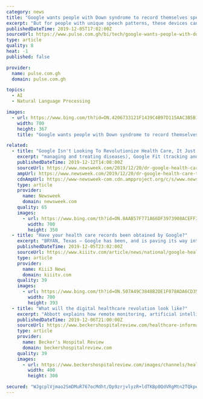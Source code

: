 ```yaml
---
category: news
title: "Google wants people with Down syndrome to record themselves speaking to help train its AI to recognize unique speech patterns (GOOGL)"
excerpt: "But for people with unique speech patterns, these devices can be inaccessible when speech-recognition technology fails to understand what users are saying. Google is aiming to change that with a new initiative dubbed \" Project Understood .\" The company is partnering with the Canadian Down Syndrome Society to solicit hundreds of voice recordings ..."
publishedDateTime: 2019-12-05T17:02:00Z
sourceUrl: https://www.pulse.com.gh/bi/tech/google-wants-people-with-down-syndrome-to-record-themselves-speaking-to-help-train/yk0v4wd
type: article
quality: 8
heat: -1
published: false

provider:
  name: pulse.com.gh
  domain: pulse.com.gh

topics:
  - AI
  - Natural Language Processing

images:
  - url: https://www.bing.com/th?id=ON.4206733121F1439C4B97D115AAC3B5B1
    width: 700
    height: 367
    title: "Google wants people with Down syndrome to record themselves speaking to help train its AI to recognize unique speech patterns (GOOGL)"

related:
  - title: "Google Isn't Looking To Revolutionize Health Care, It Just Wants To Improve On The Status Quo"
    excerpt: "managing and treating diseases), Google Fit (tracking and encouraging healthier lifestyles), Calico (research aimed at treating and even slowing aging), DeepMind Health (applying AI to health and health care), Senosis (turning smartphones into health monitors) and the recently acquired Fitbit (activity tracking). While these efforts have to a ..."
    publishedDateTime: 2019-12-12T14:08:00Z
    sourceUrl: https://www.newsweek.com/2019/12/20/dr-google-health-care-technology-1476540.html
    ampUrl: https://www.newsweek.com/2019/12/20/dr-google-health-care-technology-1476540.html?amp=1
    cdnAmpUrl: https://www-newsweek-com.cdn.ampproject.org/c/s/www.newsweek.com/2019/12/20/dr-google-health-care-technology-1476540.html?amp=1
    type: article
    provider:
      name: Newsweek
      domain: newsweek.com
    quality: 65
    images:
      - url: https://www.bing.com/th?id=ON.8AAB57F771A66DF3973908ACEFF3DD68
        width: 700
        height: 350
  - title: "Have your health care records been obtained by Google?"
    excerpt: "BRYAN, Texas — Google has been, and is paving its way into the healthcare industry. The tech company recently formed a partnership ... “Ascension is sharing health information of its patients to Google and with the objective of creating artificial intelligence and machine learning software tools to make health information more useful ..."
    publishedDateTime: 2019-12-05T23:02:00Z
    sourceUrl: https://www.kiiitv.com/article/news/national/google-health-care-records-privacy-project-nightingale/503-17289f27-4459-489e-8d18-7a3b73c4b3df
    type: article
    provider:
      name: Kiii3 News
      domain: kiiitv.com
    quality: 39
    images:
      - url: https://www.bing.com/th?id=ON.507A49C3848B2DE1F078ADA6CD3506ED
        width: 700
        height: 393
  - title: "What will the digital healthcare revolution look like?"
    excerpt: "Abbott explains how remote monitoring, artificial intelligence and predictive analytics will all influence a new era of digital healthcare. Editor's Note: This publication originially appeared on Abbott's website. Healthcare has evolved at an incredible pace. The industry has brought forth a number of cutting-edge developments, including ..."
    publishedDateTime: 2019-12-06T21:00:00Z
    sourceUrl: https://www.beckershospitalreview.com/healthcare-information-technology/what-will-the-digital-healthcare-revolution-look-like.html
    type: article
    provider:
      name: Becker's Hospital Review
      domain: beckershospitalreview.com
    quality: 39
    images:
      - url: https://www.beckershospitalreview.com/images/channels/healthcare-information-technology/6.jpg
        width: 400
        height: 300

secured: "WJgcplVjmao2SmDMuR767ocMdht/Dp9zrjvlyzR+ldTKBp0QdVRgMtn2TQkpeEld/2j04FXlOE9Rt3C6LXrh6Dma7bWoVCyqtxdeIeKEkPC3a2su4DyFDh+sB/8c6GwTGNMfG2CKfVGR1is+rQ/q/i/4ZQyvIzHRunO2u24pNC6+pYlGACLxLR+iBcx0qzFkmVAriY5uX+yeslDfZZONmh9ILr+c1ZyND3/NQyzb+Bng5BC1HLmpvoYfpeDkF9TncPBPoJIle3BjBjsmBL2POA==;aigOwK9MLKjBZKAGuWmNXA=="
---
```


